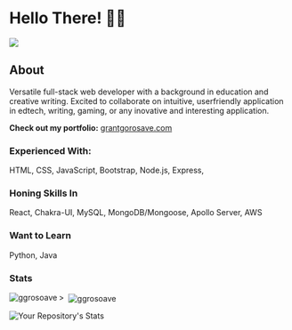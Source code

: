 # Hello There! 👋🧔

![](https://komarev.com/ghpvc/?username=ggorosave)

## About

Versatile full-stack web developer with a background in education and creative writing. Excited to collaborate on intuitive, userfriendly application in edtech, writing, gaming, or any inovative and interesting application.

**Check out my portfolio:** [grantgorosave.com](https://www.grantgorosave.com/)

### Experienced With:
HTML, CSS, JavaScript, Bootstrap, Node.js, Express,

### Honing Skills In
React, Chakra-UI, MySQL, MongoDB/Mongoose, Apollo Server, AWS

### Want to Learn
Python, Java

### Stats
<p><img align="left" src="https://github-profile-trophy.vercel.app/?username=ggorosave&theme=tokyonight&title=Commit,PullRequest,Repositories" alt="ggrosoave" /></p>

<p>>&nbsp; <img align="center" src="https://github-profile-trophy.vercel.app/?username=ggorosave&theme=tokyonight&title=Commit,PullRequest,Repositories" alt="ggrosoave" /></p>

![Your Repository's Stats](https://github-readme-stats.vercel.app/api/top-langs/?username=ggorosave&theme=tokyonight)
